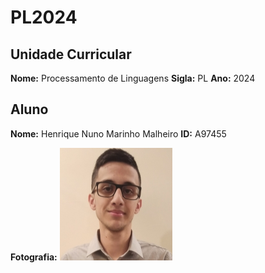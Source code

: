 # PL2024
## Unidade Curricular

**Nome:** Processamento de Linguagens
**Sigla:** PL
**Ano:** 2024

## Aluno
**Nome:** Henrique Nuno Marinho Malheiro
**ID:** A97455

**Fotografia:** 
![Fotografia do aluno](./Foto.png)